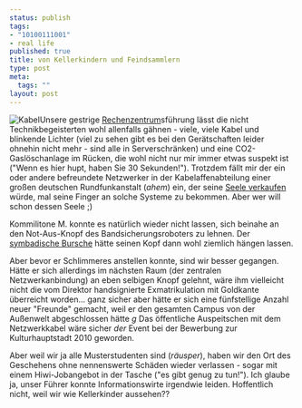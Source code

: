 ```yaml
--- 
status: publish
tags: 
- "10100111001"
- real life
published: true
title: von Kellerkindern und Feindsammlern
type: post
meta: 
  tags: ""
layout: post
---
```

<img src="http://fredericiana.de/uploads/networkrz.jpg" alt="Kabel" class="alignright border" />Unsere gestrige <a href="http://www.rz.uni-karlsruhe.de/">Rechenzentrum</a>sführung lässt die nicht Technikbegeisterten wohl allenfalls gähnen - viele, viele Kabel und blinkende Lichter (viel zu sehen gibt es bei den Gerätschaften leider ohnehin nicht mehr - sind alle in Serverschränken) und eine CO2-Gaslöschanlage im Rücken, die wohl nicht nur mir immer etwas suspekt ist ("Wenn es hier hupt, haben Sie 30 Sekunden!").
Trotzdem fällt mir der ein oder andere befreundete Netzwerker in der Kabelaffenabteilung einer großen deutschen Rundfunkanstalt (*ahem*) ein, der seine <a href="http://www.heise.de/tp/r4/artikel/4/4892/1.html">Seele verkaufen</a> würde, mal seine Finger an solche Systeme zu bekommen. Aber wer will schon dessen Seele ;)

Kommilitone M. konnte es natürlich wieder nicht lassen, sich beinahe an den Not-Aus-Knopf des Bandsicherungsroboters zu lehnen. Der <a href="http://www.rz.uni-karlsruhe.de/dienste/2129.php">symbadische Bursche</a> hätte seinen Kopf dann wohl ziemlich hängen lassen.

<!--more-->

Aber bevor er Schlimmeres anstellen konnte, sind wir besser gegangen. Hätte er sich allerdings im nächsten Raum (der zentralen Netzwerkanbindung) an eben selbigen Knopf gelehnt, wäre ihm vielleicht nicht die vom Direktor handsignierte Exmatrikulation mit Goldkante überreicht worden... ganz sicher aber hätte er sich eine fünfstellige Anzahl neuer "Freunde" gemacht, weil er den gesamten Campus von der Außenwelt abgeschlossen hätte *g* Das öffentliche Auspeitschen mit dem Netzwerkkabel wäre sicher <em>der</em> Event bei der Bewerbung zur Kulturhauptstadt 2010 geworden.

Aber weil wir ja alle Musterstudenten sind (*räusper*), haben wir den Ort des Geschehens ohne nennenswerte Schäden wieder verlassen - sogar mit einem Hiwi-Jobangebot in der Tasche ("es gibt genug zu tun!"). Ich glaube ja, unser Führer konnte Informationswirte irgendwie leiden. Hoffentlich nicht, weil wir wie Kellerkinder aussehen??
